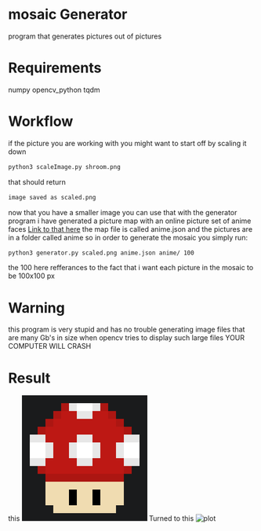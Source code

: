 # mosaic Generator
program that generates pictures out of pictures

# Requirements
numpy
opencv_python
tqdm

# Workflow
if the picture you are working with you might want to start off by scaling it down
```sh
python3 scaleImage.py shroom.png
```
that should return 
```sh
image saved as scaled.png
```
now that you have a smaller image you can use that with the generator program
i have generated a picture map with an online picture set of anime faces [Link to that here](https://www.kaggle.com/datasets/splcher/animefacedataset)
the map file is called anime.json and the pictures are in a folder called anime
so in order to generate the mosaic you simply run:
```sh
python3 generator.py scaled.png anime.json anime/ 100 
```
the 100 here refferances to the fact that i want each picture in the mosaic to be 100x100 px 
# Warning
this program is very stupid and has no trouble generating image files that are many Gb's in size
when opencv tries to display such large files YOUR COMPUTER WILL CRASH

# Result
this 
![plot](shroom.png)
Turned to this
![plot](output/scaled_out.png)
